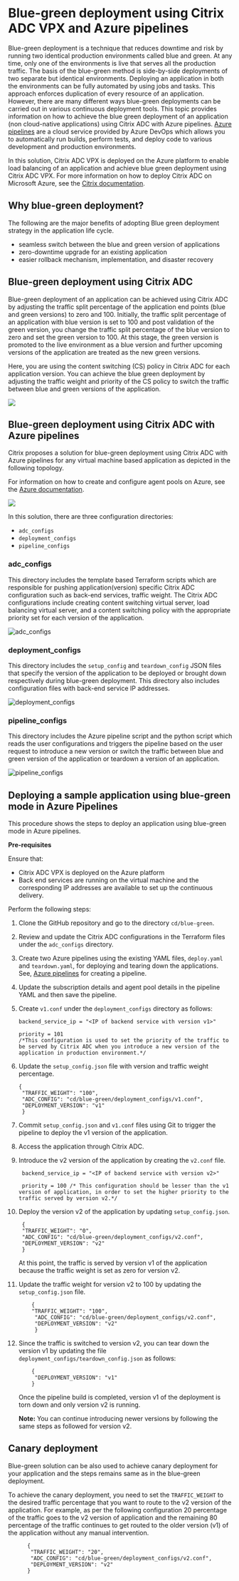 # Blue-green deployment using Citrix ADC VPX and Azure pipelines

Blue-green deployment is a technique that reduces downtime and risk by running two identical production environments called blue and green. At any time, only one of the environments is live that serves all the production traffic. The basis of the blue-green method is side-by-side deployments of two separate but identical environments. Deploying an application in both the environments can be fully automated by using jobs and tasks. This approach enforces duplication of every resource of an application. However, there are many different ways blue-green deployments can be carried out in various continuous deployment tools. This topic provides information on how to achieve the blue green deployment of an application (non cloud-native applications) using Citrix ADC with Azure pipelines. [Azure pipelines](https://docs.microsoft.com/en-us/azure/devops/pipelines/create-first-pipeline) are a cloud service provided by Azure DevOps which allows you to automatically run builds, perform tests, and deploy code to various development and production environments.

In this solution, Citrix ADC VPX is deployed on the Azure platform to enable load balancing of an application and achieve blue green deployment using Citrix ADC VPX. For more information on how to deploy Citrix ADC on Microsoft Azure, see the [Citrix documentation](https://docs.citrix.com/en-us/citrix-adc/current-release/deploying-vpx/deploy-vpx-on-azure.html).


## Why blue-green deployment?

The following are the major benefits of adopting Blue green deployment strategy in the application life cycle.

- seamless switch between the blue and green version of applications
- zero-downtime upgrade for an existing application
- easier rollback mechanism, implementation, and disaster recovery

## Blue-green deployment using Citrix ADC

Blue-green deployment of an application can be achieved using Citrix ADC by adjusting the traffic split percentage of the application end points (blue and green versions) to zero and 100. Initially, the traffic split percentage of an application with blue version is set to 100 and post validation of the green version, you change the traffic split percentage of the blue version to zero and set the green version to 100. At this stage, the green version is promoted to the live environment as a blue version and further upcoming versions of the application are treated as the new green versions.

Here, you are using the content switching (CS) policy in Citrix ADC for each application version. You can achieve the blue green deployment by adjusting the traffic weight and priority of the CS policy to switch the traffic between blue and green versions of the application.

![](../../media/blue-green-deployment.png)

## Blue-green deployment using Citrix ADC with Azure pipelines

Citrix proposes a solution for blue-green deployment using Citrix ADC with Azure pipelines for any virtual machine based application as depicted in the following topology.

For information on how to create and configure agent pools on Azure, see the [Azure documentation](https://docs.microsoft.com/en-us/azure/devops/pipelines/agents/pools-queues?view=azure-devops&tabs=yaml%2Cbrowser).

![](../../media/topology-blue-green.png)

In this solution, there are three configuration directories:

- `adc_configs`
- `deployment_configs`
- `pipeline_configs`


### adc_configs

This directory includes the template based Terraform scripts which are responsible for pushing application(version) specific Citrix ADC configuration such as back-end services, traffic weight. The Citrix ADC configurations include creating content switching virtual server, load balancing virtual server, and a content switching policy with the appropriate priority set for each version of the application.

![adc_configs](../../media/adc-configs.png)

### deployment_configs

This directory includes the `setup_config` and `teardown_config` JSON files that specify the version of the application to be deployed or brought down respectively during blue-green deployment. This directory also includes configuration files with back-end service IP addresses.

![deployment_configs](../../media/deployment-configs-bg.png)

### pipeline_configs

This directory includes the Azure pipeline script and the python script which reads the user configurations and triggers the pipeline based on the user request to introduce a new version or switch the traffic between blue and green version of the application or teardown a version of an application.

![pipeline_configs](../../media/pipeline-configs-bg.png)

## Deploying a sample application using blue-green mode in Azure Pipelines

This procedure shows the steps to deploy an application using blue-green mode in Azure pipelines. 

**Pre-requisites**

Ensure that:
- Citrix ADC VPX is deployed on the Azure platform
- Back end services are running on the virtual machine and the corresponding IP addresses are available to set up the continuous delivery. 

Perform the following steps:

1. Clone the GitHub repository and go to the directory `cd/blue-green`.

1. Review and update the Citrix ADC configurations in the Terraform files under the `adc_configs` directory.

1. Create two Azure pipelines using the existing YAML files, `deploy.yaml` and `teardown.yaml`, for deploying and tearing down the applications. See, [Azure pipelines](https://docs.microsoft.com/en-us/azure/devops/pipelines/create-first-pipeline) for creating a pipeline.

1. Update the subscription details and agent pool details in the pipeline YAML and then save the pipeline.

1. Create `v1.conf` under the `deployment_configs` directory as follows:

       backend_service_ip = "<IP of backend service with version v1>"

       priority = 101 
       /*This configuration is used to set the priority of the traffic to be served by Citrix ADC when you introduce a new version of the application in production environment.*/

1. Update the `setup_config.json` file with version and traffic weight percentage.

       {
        "TRAFFIC_WEIGHT": "100",
        "ADC_CONFIG": "cd/blue-green/deployment_configs/v1.conf",
        "DEPLOYMENT_VERSION": "v1"
        }

1. Commit `setup_config.json` and `v1.conf` files using Git to trigger the pipeline to deploy the v1 version of the application.


1. Access the application through Citrix ADC. 

1. Introduce the v2 version of the application by creating the `v2.conf` file.

        backend_service_ip = "<IP of backend service with version v2>"

        priority = 100 /* This configuration should be lesser than the v1 version of application, in order to set the higher priority to the traffic served by version v2.*/
    
1. Deploy the version v2 of the application by updating `setup_config.json`.

        {
        "TRAFFIC_WEIGHT": "0",
        "ADC_CONFIG": "cd/blue-green/deployment_configs/v2.conf",
        "DEPLOYMENT_VERSION": "v2"
        }
    At this point, the traffic is served by version v1 of the application because the traffic weight is set as zero for version v2.

1. Update the traffic weight for version v2 to 100 by updating the `setup_config.json` file.


           {
           "TRAFFIC_WEIGHT": "100",
            "ADC_CONFIG": "cd/blue-green/deployment_configs/v2.conf",
            "DEPLOYMENT_VERSION": "v2"
            }

1. Since the traffic is switched to version v2, you can tear down the version v1 by updating the file `deployment_configs/teardown_config.json` as follows:

           {
            "DEPLOYMENT_VERSION": "v1"
           }

 
   Once the pipeline build is completed, version v1 of the deployment is torn down and only version v2 is running.

   **Note:** You can continue introducing newer versions by following the same steps as followed for version v2.

## Canary deployment

Blue-green solution can be also used to achieve canary deployment for your application and the steps remains same as in the blue-green deployment.

To achieve the canary deployment, you need to set the `TRAFFIC_WEIGHT` to the desired traffic percentage that you want to route to the v2 version of the application. 
For example, as per the following configuration 20 percentage of the traffic goes to the v2 version of application and the remaining 80 percentage of the traffic continues to get routed to the older version (v1) of the application without any manual intervention.


          {
           "TRAFFIC_WEIGHT": "20",
           "ADC_CONFIG": "cd/blue-green/deployment_configs/v2.conf",
           "DEPLOYMENT_VERSION": "v2"
          }























